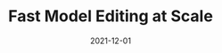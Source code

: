 ---
title: "Fast Model Editing at Scale"
authors:
- Eric A Mitchell
- Charles Lin
- Antoine Bosselut
- Chelsea Finn
- Christopher D Manning

date: "2021-12-01"

publication: "Preprint."

links:
    arxiv: https://sites.google.com/view/mend-editing
    code: https://github.com/eric-mitchell/mend
    site: https://sites.google.com/view/mend-editing
---